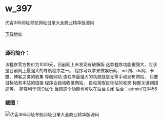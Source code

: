 # w_397
优客365网址导航网址目录大全商业精华版源码
<br/></br>
[下载地址](https://www.uuid2.com/397.html "下载地址")
<br/></br>
<h3>源码简介：</h3>
<p>该程序官方售价为1000元，目前网上未发现有破解版
这款程序功能很强大，应该是目前网上最强大的导航程序之一。
程序可以拿来做娱乐网、mz网、ds网、卡盟、博客之类的收集
导航网站 该程序最强大的功能就是无需手动发布网站，
只要目标站有本站的链接 程序会自动收录网站，
自动爬取目标站的收录 标题关键词描述等，
非常利于SEO优化 当然这个功能也可以在后台关闭
后台：admin/123456<p>
<h3>截图：</h3>
<img src="https://www.uuid2.com/wp-content/uploads/img/202105/723e1be978.jpg" alt="优客365网址导航网址目录大全商业精华版源码">
